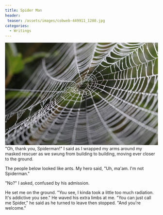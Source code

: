 ```yaml
---
title: Spider Man
header:
 teaser: /assets/images/cobweb-449911_1280.jpg
categories:
  - Writings
---
```

<img src="/assets/images/cobweb-449911_1280.jpg">"Oh, thank you, Spiderman!" I said as I wrapped my arms around my masked rescuer as we swung from building to building, moving ever closer to the ground.

The people below looked like ants. My hero said, "Uh, ma'am. I'm not Spiderman."

"No?" I asked, confused by his admission.

He set me on the ground. "You see, I kinda took a little too much radiation. It's addictive you see." He waved his extra limbs at me. "You can just call me Spider," he said as he turned to leave then stopped. "And you're welcome."